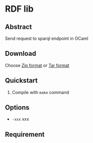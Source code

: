 RDF lib
==========

Abstract
--------
Send request to sparql endpoint in OCaml

Download
--------
Choose [Zip format](https://github.com/yoanncouillec/rdflib/zipball/master)
or [Tar format](https://github.com/yoanncouillec/rdflib/tarball/master)

Quickstart
----------
1. Compile with `make` command

Options
-------
- `-xxx` xxx


Requirement
-----------
